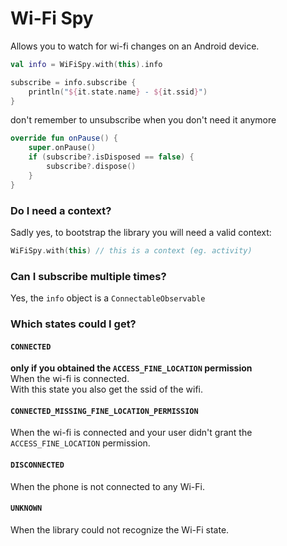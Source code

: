 # Wi-Fi Spy
Allows you to watch for wi-fi changes on an Android device.

```kotlin
val info = WiFiSpy.with(this).info

subscribe = info.subscribe {
    println("${it.state.name} - ${it.ssid}")
}

```
don't remember to unsubscribe when you don't need it anymore
```kotlin
override fun onPause() {
    super.onPause()
    if (subscribe?.isDisposed == false) {
        subscribe?.dispose()
    }
}
```

### Do I need a context?
Sadly yes, to bootstrap the library you will need a valid context:

```kotlin
WiFiSpy.with(this) // this is a context (eg. activity)
```

### Can I subscribe multiple times?
Yes, the `info` object is a `ConnectableObservable`

### Which states could I get?

#### `CONNECTED`
**only if you obtained the `ACCESS_FINE_LOCATION` permission**
<br>
When the wi-fi is connected.
<br>
With this state you also get the ssid of the wifi.
 

#### `CONNECTED_MISSING_FINE_LOCATION_PERMISSION`
When the wi-fi is connected and your user didn't grant the `ACCESS_FINE_LOCATION` permission.

#### `DISCONNECTED`
When the phone is not connected to any Wi-Fi.

#### `UNKNOWN`
When the library could not recognize the Wi-Fi state.